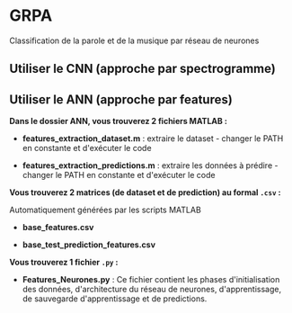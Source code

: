 # GRPA
Classification de la parole et de la musique par réseau de neurones

## Utiliser le CNN (approche par spectrogramme)

## Utiliser le ANN (approche par features)
**Dans le dossier ANN, vous trouverez 2 fichiers MATLAB :**

 - **features_extraction_dataset.m** : 
   extraire le dataset - changer le PATH en constante et d'exécuter le code
   
 - **features_extraction_predictions.m** : 
   extraire les données à prédire - changer le PATH en constante et d'exécuter le code
   
**Vous trouverez 2 matrices (de dataset et  de prediction) au formal `.csv` :**

  Automatiquement générées par les scripts MATLAB 
  
 - **base_features.csv**
 
- **base_test_prediction_features.csv**

**Vous trouverez 1 fichier `.py` :**

 - **Features_Neurones.py** :
   Ce fichier contient les phases d'initialisation des données, d'architecture du réseau de neurones, d'apprentissage, de    sauvegarde d'apprentissage et de predictions.
   
   
